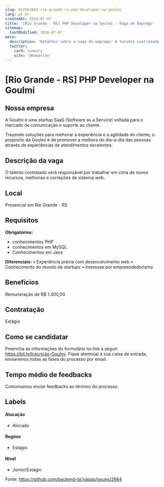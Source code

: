 ```yaml
---
slug: 652563682-rio-grande-rs-php-developer-na-goulmi
lang: pt-br
createdAt: 2020-07-07
title: '[Rio Grande - RS] PHP Developer na Goulmi - Vaga de Emprego'
sitemap:
  lastModified: 2020-07-07
meta:
  description: 'Detalhes sobre a vaga de emprego: O talento contratado será responsável por trabalhar em cima de novos recursos, melhorias e correções de sistema web.'
  twitter:
    card: summary
    site: '@nawarian'
---
```


# [Rio Grande - RS] PHP Developer na Goulmi

<!-- 
==================================================
POR FAVOR, SÓ POSTE SE A VAGA FOR PARA FRONT-END!

Não faça distinção de gênero no título da vaga.

Use: "Front-End Developer" ao invés de 
"Desenvolvedor Front-End" \o/

Exemplo: `[São Paulo] Front-End Developer na NOME DA EMPRESA`
==================================================
-->

## Nossa empresa

A Goulmi é uma startup SaaS (Software as a Service) voltada para o mercado de comunicação e suporte ao cliente.

Trazendo soluções para melhorar a experiência e a agilidade do cliente, o propósito da Goulmi é de promover a melhora do dia-a-dia das pessoas através de experiências de atendimentos excelentes.

## Descrição da vaga

O talento contratado será responsável por trabalhar em cima de novos recursos, melhorias e correções de sistema web.

## Local

Presencial em Rio Grande - RS

## Requisitos

**Obrigatórios:**
- conhecimentos PHP
- conhecimentos em MySQL
- Conhecimentos em Java

**Diferenciais:**
• Experiência prévia com desenvolvimento web
• Conhecimento do mundo de startups
• Interesse por empreendedorismo

## Benefícios

Remuneração de R$ 1.400,00

## Contratação

Estágio

## Como se candidatar

Preencha as informações do formulário no link a seguir: https://bit.ly/Inscrição-Goulmi. Fique atento(a) à sua caixa de entrada, enviaremos todas as fases do processo por email.

## Tempo médio de feedbacks

Costumamos enviar feedbacks ao término do processo.

## Labels
<!-- retire os labels que não fazem sentido à vaga -->

#### Alocação
- Alocado

#### Regime
- Estágio

#### Nível
- Júnior/Estágio





Fonte: https://github.com/backend-br/vagas/issues/2664
